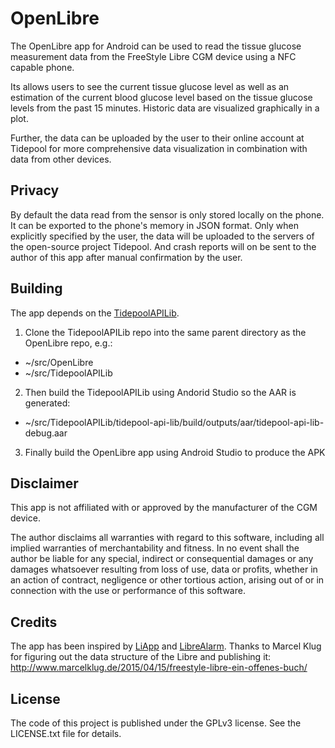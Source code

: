 # OpenLibre
The OpenLibre app for Android can be used to read the tissue glucose measurement data from the FreeStyle Libre CGM device using a NFC capable phone.

Its allows users to see the current tissue glucose level as well as an estimation of the current blood glucose level based on the tissue glucose levels from the past 15 minutes.
Historic data are visualized graphically in a plot.

Further, the data can be uploaded by the user to their online account at Tidepool for more comprehensive data visualization in combination with data from other devices.

## Privacy
By default the data read from the sensor is only stored locally on the phone.
It can be exported to the phone's memory in JSON format.
Only when explicitly specified by the user, the data will be uploaded to the servers of the open-source project Tidepool.
And crash reports will on be sent to the author of this app after manual confirmation by the user.

## Building
The app depends on the [TidepoolAPILib](https://github.com/DorianScholz/TidepoolAPILib).

1. Clone the TidepoolAPILib repo into the same parent directory as the OpenLibre repo, e.g.:
- ~/src/OpenLibre
- ~/src/TidepoolAPILib

2. Then build the TidepoolAPILib using Andorid Studio so the AAR is generated:
- ~/src/TidepoolAPILib/tidepool-api-lib/build/outputs/aar/tidepool-api-lib-debug.aar

3. Finally build the OpenLibre app using Android Studio to produce the APK


## Disclaimer
This app is not affiliated with or approved by the manufacturer of the CGM device.

The author disclaims all warranties with regard to this software, including all implied warranties of merchantability and fitness.
In no event shall the author be liable for any special, indirect or consequential damages or any damages whatsoever resulting from loss of use, data or profits,
whether in an action of contract, negligence or other tortious action, arising out of or in connection with the use or performance of this software.

## Credits
The app has been inspired by [LiApp](https://github.com/CMKlug/Liapp) and [LibreAlarm](https://github.com/pimpimmi/LibreAlarm).
Thanks to Marcel Klug for figuring out the data structure of the Libre and publishing it: http://www.marcelklug.de/2015/04/15/freestyle-libre-ein-offenes-buch/

## License
The code of this project is published under the GPLv3 license.
See the LICENSE.txt file for details.
